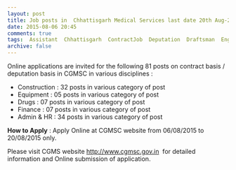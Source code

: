 ```yaml
---
layout: post
title: Job posts in  Chhattisgarh Medical Services last date 20th Aug-2015   
date: 2015-08-06 20:45
comments: true
tags:  Assistant  Chhattisgarh  ContractJob  Deputation  Draftsman  Engineer  Manager  Officer  Online  Public-Sector 
archive: false
---
```

Online applications are invited for the following 81 posts on contract basis / deputation basis in CGMSC in various disciplines : 

- Construction : 32 posts in various category of post 
- Equipment : 05 posts in various category of post  
- Drugs : 07 posts in various category of post 
- Finance : 07 posts in various category of post  
- Admin & HR : 34 posts in various category of post 

**How to Apply** : Apply Online at CGMSC website from 06/08/2015 to 20/08/2015 only. 

Please visit CGMS website <http://www.cgmsc.gov.in>  for detailed information and Online submission of application.



